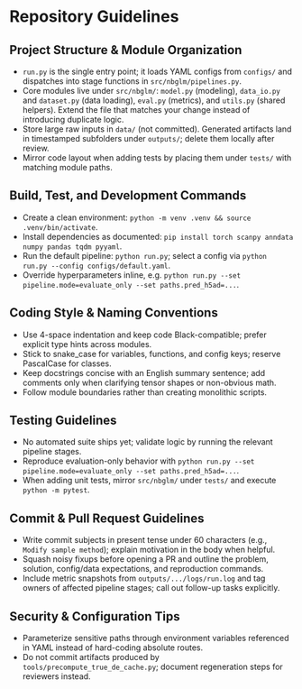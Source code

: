 # Repository Guidelines

## Project Structure & Module Organization
- `run.py` is the single entry point; it loads YAML configs from `configs/` and dispatches into stage functions in `src/nbglm/pipelines.py`.
- Core modules live under `src/nbglm/`: `model.py` (modeling), `data_io.py` and `dataset.py` (data loading), `eval.py` (metrics), and `utils.py` (shared helpers). Extend the file that matches your change instead of introducing duplicate logic.
- Store large raw inputs in `data/` (not committed). Generated artifacts land in timestamped subfolders under `outputs/`; delete them locally after review.
- Mirror code layout when adding tests by placing them under `tests/` with matching module paths.

## Build, Test, and Development Commands
- Create a clean environment: `python -m venv .venv && source .venv/bin/activate`.
- Install dependencies as documented: `pip install torch scanpy anndata numpy pandas tqdm pyyaml`.
- Run the default pipeline: `python run.py`; select a config via `python run.py --config configs/default.yaml`.
- Override hyperparameters inline, e.g. `python run.py --set pipeline.mode=evaluate_only --set paths.pred_h5ad=...`.

## Coding Style & Naming Conventions
- Use 4-space indentation and keep code Black-compatible; prefer explicit type hints across modules.
- Stick to snake_case for variables, functions, and config keys; reserve PascalCase for classes.
- Keep docstrings concise with an English summary sentence; add comments only when clarifying tensor shapes or non-obvious math.
- Follow module boundaries rather than creating monolithic scripts.

## Testing Guidelines
- No automated suite ships yet; validate logic by running the relevant pipeline stages.
- Reproduce evaluation-only behavior with `python run.py --set pipeline.mode=evaluate_only --set paths.pred_h5ad=...`.
- When adding unit tests, mirror `src/nbglm/` under `tests/` and execute `python -m pytest`.

## Commit & Pull Request Guidelines
- Write commit subjects in present tense under 60 characters (e.g., `Modify sample method`); explain motivation in the body when helpful.
- Squash noisy fixups before opening a PR and outline the problem, solution, config/data expectations, and reproduction commands.
- Include metric snapshots from `outputs/.../logs/run.log` and tag owners of affected pipeline stages; call out follow-up tasks explicitly.

## Security & Configuration Tips
- Parameterize sensitive paths through environment variables referenced in YAML instead of hard-coding absolute routes.
- Do not commit artifacts produced by `tools/precompute_true_de_cache.py`; document regeneration steps for reviewers instead.
